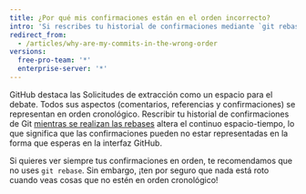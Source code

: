 ```yaml
---
title: ¿Por qué mis confirmaciones están en el orden incorrecto?
intro: 'Si rescribes tu historial de confirmaciones mediante `git rebase` o un empuje forzado, puedes notar que tu secuencia de confirmación no funciona al abrir una solicitud de extracción.'
redirect_from:
  - /articles/why-are-my-commits-in-the-wrong-order
versions:
  free-pro-team: '*'
  enterprise-server: '*'
---
```


GitHub destaca las Solicitudes de extracción como un espacio para el debate. Todos sus aspectos (comentarios, referencias y confirmaciones) se representan en orden cronológico. Rescribir tu historial de confirmaciones de Git [mientras se realizan las rebases](/articles/about-git-rebase) altera el continuo espacio-tiempo, lo que significa que las confirmaciones pueden no estar representadas en la forma que esperas en la interfaz GitHub.

Si quieres ver siempre tus confirmaciones en orden, te recomendamos que no uses `git rebase`. Sin embargo, ¡ten por seguro que nada está roto cuando veas cosas que no estén en orden cronológico!
